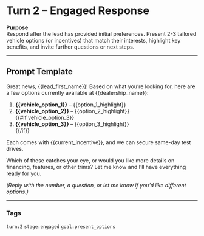 # Turn 2 – Engaged Response

**Purpose**  
Respond after the lead has provided initial preferences. Present 2-3 tailored vehicle options (or incentives) that match their interests, highlight key benefits, and invite further questions or next steps.

---

## Prompt Template  

Great news, {{lead_first_name}}! Based on what you’re looking for, here are a few options currently available at {{dealership_name}}:

1. **{{vehicle_option_1}}** – {{option_1_highlight}}  
2. **{{vehicle_option_2}}** – {{option_2_highlight}}  
{{#if vehicle_option_3}}
3. **{{vehicle_option_3}}** – {{option_3_highlight}}  
{{/if}}

Each comes with {{current_incentive}}, and we can secure same-day test drives.

Which of these catches your eye, or would you like more details on financing, features, or other trims? Let me know and I’ll have everything ready for you.

*(Reply with the number, a question, or let me know if you’d like different options.)*

---

### Tags  
`turn:2` `stage:engaged` `goal:present_options`
